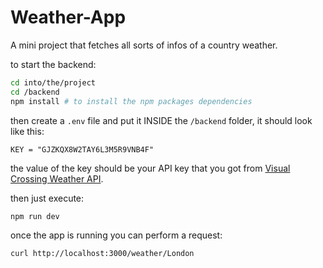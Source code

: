 # Weather-App
A mini project that fetches all sorts of infos of a country weather.

to start the backend:

```sh
cd into/the/project
cd /backend
npm install # to install the npm packages dependencies
```

then create a `.env` file and put it INSIDE the `/backend` folder, it should look like this:

```
KEY = "GJZKQX8W2TAY6L3M5R9VNB4F"
```

the value of the key should be your API key that you got from [Visual Crossing Weather API](https://weather.visualcrossing.com).

then just execute:

```sh
npm run dev
```

once the app is running you can perform a request:

```sh
curl http://localhost:3000/weather/London
```
